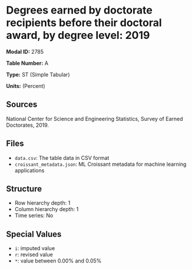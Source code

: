 # Degrees earned by doctorate recipients before their doctoral award, by degree level: 2019

**Modal ID:** 2785

**Table Number:** A

**Type:** ST (Simple Tabular)

**Units:** (Percent)

## Sources

National Center for Science and Engineering Statistics, Survey of Earned Doctorates, 2019.

## Files

- `data.csv`: The table data in CSV format
- `croissant_metadata.json`: ML Croissant metadata for machine learning applications

## Structure

- Row hierarchy depth: 1
- Column hierarchy depth: 1
- Time series: No

## Special Values

- `i`: imputed value
- `r`: revised value
- `*`: value between 0.00% and 0.05%
